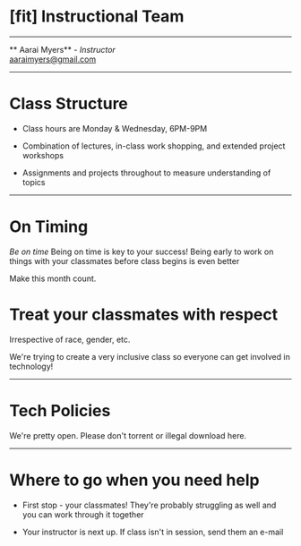 
# [fit] Instructional Team

---

** Aarai Myers** -
*Instructor*<br>
aaraimyers@gmail.com

---

# Class Structure

- Class hours are Monday & Wednesday, 6PM-9PM

- Combination of lectures, in-class work shopping, and extended project workshops

- Assignments and projects throughout to measure understanding of topics

---

# On Timing

*Be on time*
Being on time is key to your success! Being early to work on things with your classmates before class begins is even better

Make this month count.


# Treat your classmates with respect

Irrespective of race, gender, etc.

We're trying to create a very inclusive class so everyone can get involved in technology!

---

# Tech Policies

We're pretty open. Please don't torrent or illegal download here.

---

# Where to go when you need help

- First stop - your classmates! They're probably struggling as well and you can work through it together

- Your instructor is next up. If class isn't in session, send them an e-mail